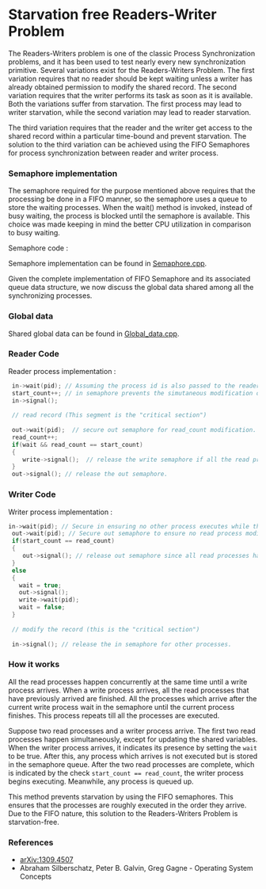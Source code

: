 # Starvation free Readers-Writer Problem

The Readers-Writers problem is one of the classic Process Synchronization problems, and it has been used to test nearly every new synchronization primitive. Several variations exist for the Readers-Writers Problem. The first variation requires that no reader should be kept waiting unless a writer has already obtained permission to modify the shared record. The second variation requires that the writer performs its task as soon as it is available. Both the variations suffer from starvation. The first process may lead to writer starvation, while the second variation may lead to reader starvation.

The third variation requires that the reader and the writer get access to the shared record within a particular time-bound and prevent starvation. The solution to the third variation can be achieved using the FIFO Semaphores for process synchronization between reader and writer process.

### Semaphore implementation

The semaphore required for the purpose mentioned above requires that the processing be done in a FIFO manner, so the semaphore uses a queue to store the waiting processes. When the wait() method is invoked, instead of busy waiting, the process is blocked until the semaphore is available. This choice was made keeping in mind the better CPU utilization in comparison to busy waiting.

Semaphore code :

Semaphore implementation can be found in [Semaphore.cpp](Semaphore.cpp).

Given the complete implementation of FIFO Semaphore and its associated queue data structure, we now discuss the global data shared among all the synchronizing processes.

### Global data
 
Shared global data can be found in [Global_data.cpp](Global_data.cpp).

### Reader Code

Reader process implementation :
``` cpp
 in->wait(pid); // Assuming the process id is also passed to the reader process method.
 start_count++; // in semaphore prevents the simutaneous modification od start_counter variable.
 in->signal();
 
 // read record (This segment is the "critical section")
 
 out->wait(pid);  // secure out semaphore for read_count modification.
 read_count++;
 if(wait && read_count == start_count)
 {
    write->signal();  // release the write semaphore if all the read processes have been completed before a particular write process request.
 }
 out->signal(); // release the out semaphore.
```

### Writer Code

Writer process implementation :

``` cpp
in->wait(pid); // Secure in ensuring no other process executes while the current process executes.
 out->wait(pid); // Secure out semaphore to ensure no read process modifies read_count variable and to prevent any deadlocks;
 if(start_count == read_count)
 {
    out->signal(); // release out semaphore since all read processes have completed their task.
 }
 else
 {
   wait = true;
   out->signal();
   write->wait(pid);
   wait = false;
 }
 
 // modify the record (this is the "critical section")
 
 in->signal(); // release the in semaphore for other processes.
 ```
 
### How it works

All the read processes happen concurrently at the same time until a write process arrives. When a write process arrives, all the read processes that have previously arrived are finished. All the processes which arrive after the current write process wait in the semaphore until the current process finishes. This process repeats till all the processes are executed.

Suppose two read processes and a writer process arrive. The first two read processes happen simultaneously, except for updating the shared variables. When the writer process arrives, it indicates its presence by setting the `wait` to be true. After this, any process which arrives is not executed but is stored in the semaphore queue. After the two read processes are complete, which is indicated by the check `start_count == read_count`, the writer process begins executing. Meanwhile, any process is queued up.

This method prevents starvation by using the FIFO semaphores. This ensures that the processes are roughly executed in the order they arrive. Due to the FIFO nature, this solution to the Readers-Writers Problem is starvation-free.

### References
- [arXiv:1309.4507](https://arxiv.org/ftp/arxiv/papers/1309/1309.4507.pdf)
- Abraham Silberschatz, Peter B. Galvin, Greg Gagne - Operating System Concepts
